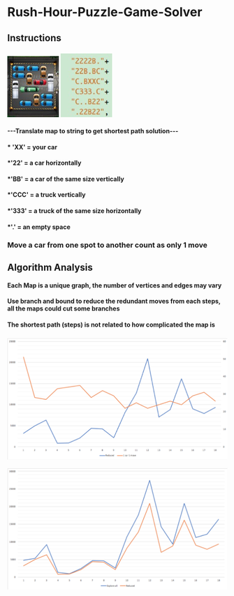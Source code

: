 # Rush-Hour-Puzzle-Game-Solver
##  Instructions
### ![](https://github.com/nickee1942/Rush-Hour-Puzzle-Game-Solver/blob/master/Image/map.png)  ![](https://github.com/nickee1942/Rush-Hour-Puzzle-Game-Solver/blob/master/Image/string.jpg)
#### ---Translate map to string to get shortest path solution---
#### * 'XX' = your car
#### *'22' = a car horizontally
#### *'BB' = a car of the same size vertically
#### *'CCC' = a truck vertically
#### *'333' = a truck of the same size horizontally
#### *'.' = an empty space
### Move a car from one spot to another count as only 1 move
## Algorithm Analysis
#### Each Map is a unique graph, the number of vertices and edges may vary
#### Use branch and bound to reduce the redundant moves from each steps, all the maps could cut some branches
#### The shortest path (steps) is not related to how complicated the map is
### ![](https://github.com/nickee1942/Rush-Hour-Puzzle-Game-Solver/blob/master/Image/RelationReduced%26shortest.png) 
![](https://github.com/nickee1942/Rush-Hour-Puzzle-Game-Solver/blob/master/Image/WholeVSreduced.png)


